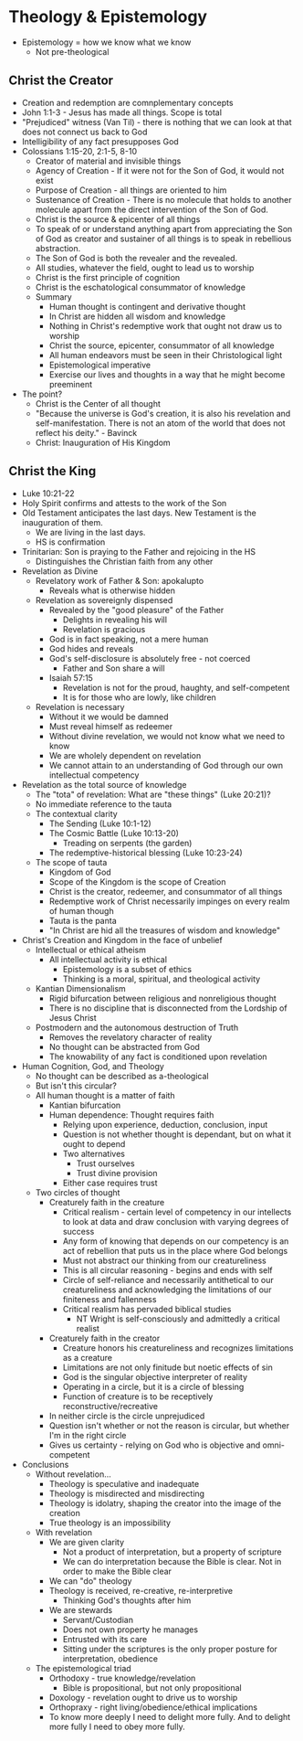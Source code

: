 # Theology & Epistemology

* Epistemology = how we know what we know
  * Not pre-theological

## Christ the Creator
  * Creation and redemption are comnplementary concepts
  * John 1:1-3 - Jesus has made all things.  Scope is total
  * "Prejudiced" witness (Van Til) - there is nothing that we can look at that does not connect us back to God
  * Intelligibility of any fact presupposes God
  * Colossians 1:15-20, 2:1-5, 8-10
    * Creator of material and invisible things
    * Agency of Creation - If it were not for the Son of God, it would not exist
    * Purpose of Creation - all things are oriented to him
    * Sustenance of Creation - There is no molecule that holds to another molecule apart from the direct intervention of the Son of God.
    * Christ is the source & epicenter of all things
    * To speak of or understand anything apart from appreciating the Son of God as creator and sustainer of all things is to speak in rebellious abstraction.
    * The Son of God is both the revealer and the revealed.
    * All studies, whatever the field, ought to lead us to worship
    * Christ is the first principle of cognition
    * Christ is the eschatological consummator of knowledge
    * Summary
      * Human thought is contingent and derivative thought
      * In Christ are hidden all wisdom and knowledge
      * Nothing in Christ's redemptive work that ought not draw us to worship
      * Christ the source, epicenter, consummator of all knowledge
      * All human endeavors must be seen in their Christological light
      * Epistemological imperative
      * Exercise our lives and thoughts in a way that he might become preeminent
  * The point?
    * Christ is the Center of all thought
    * "Because the universe is God's creation, it is also his revelation and self-manifestation. There is not an atom of the world that does not reflect his deity." - Bavinck
    * Christ: Inauguration of His Kingdom

## Christ the King
  * Luke 10:21-22
  * Holy Spirit confirms and attests to the work of the Son
  * Old Testament anticipates the last days. New Testament is the inauguration of them.
    * We are living in the last days.
    * HS is confirmation
  * Trinitarian: Son is praying to the Father and rejoicing in the HS
    * Distinguishes the Christian faith from any other
  * Revelation as Divine
    * Revelatory work of Father & Son: apokalupto
      * Reveals what is otherwise hidden
    * Revelation as sovereignly dispensed
      * Revealed by the "good pleasure" of the Father
        * Delights in revealing his will
        * Revelation is gracious
      * God is in fact speaking, not a mere human
      * God hides and reveals
      * God's self-disclosure is absolutely free - not coerced
        * Father and Son share a will
      * Isaiah 57:15
        * Revelation is not for the proud, haughty, and self-competent
        * It is for those who are lowly, like children
    * Revelation is necessary
      * Without it we would be damned
      * Must reveal himself as redeemer
      * Without divine revelation, we would not know what we need to know
      * We are wholely dependent on revelation
      * We cannot attain to an understanding of God through our own intellectual competency
  * Revelation as the total source of knowledge
    * The "tota" of revelation: What are "these things" (Luke 20:21)?
    * No immediate reference to the tauta
    * The contextual clarity
      * The Sending (Luke 10:1-12)
      * The Cosmic Battle (Luke 10:13-20)
        * Treading on serpents (the garden)
      * The redemptive-historical blessing (Luke 10:23-24)
    * The scope of tauta
      * Kingdom of God
      * Scope of the Kingdom is the scope of Creation
      * Christ is the creator, redeemer, and consummator of all things
      * Redemptive work of Christ necessarily impinges on every realm of human though
      * Tauta is the panta
      * "In Christ are hid all the treasures of wisdom and knowledge"
  * Christ's Creation and Kingdom in the face of unbelief
    * Intellectual or ethical atheism
      * All intellectual activity is ethical
        * Epistemology is a subset of ethics
        * Thinking is a moral, spiritual, and theological activity
    * Kantian Dimensionalism
      * Rigid bifurcation between religious and nonreligious thought
      * There is no discipline that is disconnected from the Lordship of Jesus Christ
    * Postmodern and the autonomous destruction of Truth
      * Removes the revelatory character of reality
      * No thought can be abstracted from God
      * The knowability of any fact is conditioned upon revelation
  * Human Cognition, God, and Theology
    * No thought can be described as a-theological
    * But isn't this circular?
    * All human thought is a matter of faith
      * Kantian bifurcation
      * Human dependence: Thought requires faith
        * Relying upon experience, deduction, conclusion, input
        * Question is not whether thought is dependant, but on what it ought to depend
        * Two alternatives
          * Trust ourselves
          * Trust divine provision
        * Either case requires trust
    * Two circles of thought
      * Creaturely faith in the creature
        * Critical realism - certain level of competency in our intellects to look at data and draw conclusion with varying degrees of success
        * Any form of knowing that depends on our competency is an act of rebellion that puts us in the place where God belongs
        * Must not abstract our thinking from our creatureliness
        * This is all circular reasoning - begins and ends with self
        * Circle of self-reliance and necessarily antithetical to our creatureliness and acknowledging the limitations of our finiteness and fallenness
        * Critical realism has pervaded biblical studies
          * NT Wright is self-consciously and admittedly a critical realist
      * Creaturely faith in the creator
        * Creature honors his creatureliness and recognizes limitations as a creature
        * Limitations are not only finitude but noetic effects of sin
        * God is the singular objective interpreter of reality
        * Operating in a circle, but it is a circle of blessing
        * Function of creature is to be receptively reconstructive/recreative
      * In neither circle is the circle unprejudiced
      * Question isn't whether or not the reason is circular, but whether I'm in the right circle
      * Gives us certainty - relying on God who is objective and omni-competent
  * Conclusions
    * Without revelation...
      * Theology is speculative and inadequate
      * Theology is misdirected and misdirecting
      * Theology is idolatry, shaping the creator into the image of the creation
      * True theology is an impossibility
    * With revelation
      * We are given clarity
        * Not a product of interpretation, but a property of scripture
        * We can do interpretation because the Bible is clear. Not in order to make the Bible clear
      * We can "do" theology
      * Theology is received, re-creative, re-interpretive
        * Thinking God's thoughts after him
      * We are stewards
        * Servant/Custodian
        * Does not own property he manages
        * Entrusted with its care
        * Sitting under the scriptures is the only proper posture for interpretation, obedience
    * The epistemological triad
      * Orthodoxy - true knowledge/revelation
        * Bible is propositional, but not only propositional
      * Doxology - revelation ought to drive us to worship
      * Orthopraxy - right living/obedience/ethical implications
      * To know more deeply I need to delight more fully. And to delight more fully I need to obey more fully.


